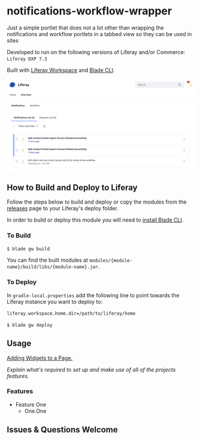 # notifications-workflow-wrapper

Just a simple portlet that does not a lot other than wrapping the notifications and workflow portlets in a tabbed view so they can be used in sites

Developed to run on the following versions of Liferay and/or Commerce: `Liferay DXP 7.3`

Built with [Liferay Workspace](https://help.liferay.com/hc/en-us/articles/360029147471-Liferay-Workspace) and [Blade CLI](https://help.liferay.com/hc/en-us/articles/360029147071-Blade-CLI).

![screenshot](screenshot1.png)

## How to Build and Deploy to Liferay

Follow the steps below to build and deploy or copy the modules from the [releases](../../../releases/latest) page to your Liferay's deploy folder.

In order to build or deploy this module you will need to [install Blade CLI](https://help.liferay.com/hc/en-us/articles/360028833852-Installing-Blade-CLI).

### To Build

`$ blade gw build`

You can find the built modules at `modules/{module-name}/build/libs/{module-name}.jar`.

### To Deploy

In `gradle-local.properties` add the following line to point towards the Liferay instance you want to deploy to:
```
liferay.workspace.home.dir=/path/to/liferay/home
```

`$ blade gw deploy`

## Usage

[Adding Widgets to a Page.](https://learn.liferay.com/dxp/7.x/en/site-building/creating-pages/using-widget-pages/adding-widgets-to-a-page.html)

*Explain what's required to set up and make use of all of the projects features.*

### Features

* Feature One
    * One.One

## Issues & Questions Welcome